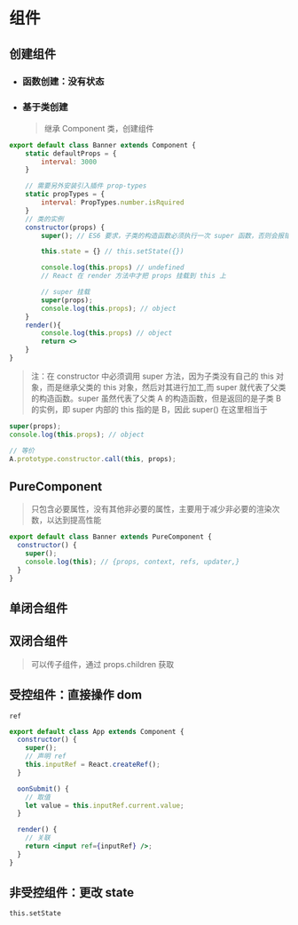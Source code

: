 # 组件

## 创建组件

- ### 函数创建：没有状态
- ### 基于类创建
  > 继承 Component 类，创建组件

```jsx
export default class Banner extends Component {
    static defaultProps = {
        interval: 3000
    }

    // 需要另外安装引入插件 prop-types
    static propTypes = {
        interval: PropTypes.number.isRquired
    }
    // 类的实例
    constructor(props) {
        super(); // ES6 要求，子类的构造函数必须执行一次 super 函数，否则会报错。【下方详解】

        this.state = {} // this.setState({})

        console.log(this.props) // undefined
        // React 在 render 方法中才把 props 挂载到 this 上

        // super 挂载
        super(props);
        console.log(this.props); // object
    }
    render(){
        console.log(this.props) // object
        return <>
    }
}
```

> 注：在 constructor 中必须调用 super 方法，因为子类没有自己的 this 对象，而是继承父类的 this 对象，然后对其进行加工,而 super 就代表了父类的构造函数。super 虽然代表了父类 A 的构造函数，但是返回的是子类 B 的实例，即 super 内部的 this 指的是 B，因此 super() 在这里相当于

```jsx
super(props);
console.log(this.props); // object

// 等价
A.prototype.constructor.call(this, props);
```

## PureComponent

> 只包含必要属性，没有其他非必要的属性，主要用于减少非必要的渲染次数，以达到提高性能

```jsx
export default class Banner extends PureComponent {
  constructor() {
    super();
    console.log(this); // {props, context, refs, updater,}
  }
}
```

## 单闭合组件

## 双闭合组件

> 可以传子组件，通过 props.children 获取

## 受控组件：直接操作 dom

`ref`

```jsx
export default class App extends Component {
  constructor() {
    super();
    // 声明 ref
    this.inputRef = React.createRef();
  }

  oonSubmit() {
    // 取值
    let value = this.inputRef.current.value;
  }

  render() {
    // 关联
    return <input ref={inputRef} />;
  }
}
```

## 非受控组件：更改 state

`this.setState`
